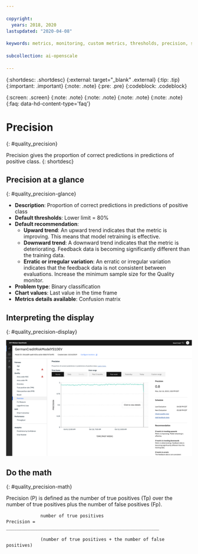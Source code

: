```yaml
---

copyright:
  years: 2018, 2020
lastupdated: "2020-04-08"

keywords: metrics, monitoring, custom metrics, thresholds, precision, score, schedule, recommendation

subcollection: ai-openscale

---
```


{:shortdesc: .shortdesc}
{:external: target="_blank" .external}
{:tip: .tip}
{:important: .important}
{:note: .note}
{:pre: .pre}
{:codeblock: .codeblock}

{:screen: .screen}
{:note: .note}
{:note: .note}
{:note: .note}
{:note: .note}
{:faq: data-hd-content-type='faq'}

# Precision
{: #quality_precision}

Precision gives the proportion of correct predictions in predictions of positive class.
{: shortdesc}

## Precision at a glance
{: #quality_precision-glance}

- **Description**: Proportion of correct predictions in predictions of positive class
- **Default thresholds**: Lower limit = 80%
- **Default recommendation**:
   - **Upward trend**: An upward trend indicates that the metric is improving. This means that model retraining is effective.
   - **Downward trend**: A downward trend indicates that the metric is deteriorating. Feedback data is becoming significantly different than the training data.
   - **Erratic or irregular variation**: An erratic or irregular variation indicates that the feedback data is not consistent between evaluations. Increase the minimum sample size for the Quality monitor.
- **Problem type**: Binary classification
- **Chart values**: Last value in the time frame
- **Metrics details available**: Confusion matrix

## Interpreting the display
{: #quality_precision-display}

![the Precision chart is displayed.](images/wos-quality-precision.png)

## Do the math
{: #quality_precision-math}

Precision (P) is defined as the number of true positives (Tp) over the number of true positives plus the number of false positives (Fp).


```
             number of true positives
Precision =  __________________________________________________________

             (number of true positives + the number of false positives)
```